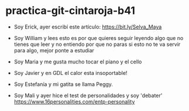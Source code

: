 # practica-git-cintaroja-b41

- Soy Erick, ayer escribí este artículo: 
    https://bit.ly/Selva_Maya
    
- Soy William y lees esto es por que quieres seguir leyendo algo que no tienes que leer 
y no entiendo por que no paras si esto no te va servir para algo, mejor ponte a estudiar 

- Soy Maria y me gusta mucho tocar el piano y el cello

- Soy Javier y en GDL el calor esta insoportable! 

- Soy Estefanía y mi gatita se llama Peggy.

- Soy Mali y ayer hice el test de personalidades y soy 'debater'
    https://www.16personalities.com/entp-personality
 